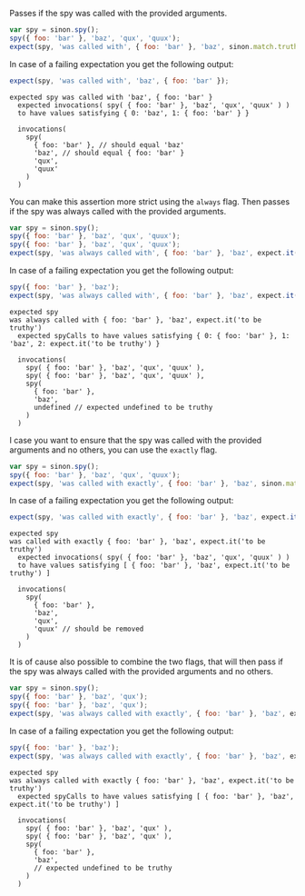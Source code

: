 Passes if the spy was called with the provided arguments.

```js
var spy = sinon.spy();
spy({ foo: 'bar' }, 'baz', 'qux', 'quux');
expect(spy, 'was called with', { foo: 'bar' }, 'baz', sinon.match.truthy);
```

In case of a failing expectation you get the following output:

```js
expect(spy, 'was called with', 'baz', { foo: 'bar' });
```

```output
expected spy was called with 'baz', { foo: 'bar' }
  expected invocations( spy( { foo: 'bar' }, 'baz', 'qux', 'quux' ) )
  to have values satisfying { 0: 'baz', 1: { foo: 'bar' } }

  invocations(
    spy(
      { foo: 'bar' }, // should equal 'baz'
      'baz', // should equal { foo: 'bar' }
      'qux',
      'quux'
    )
  )
```

You can make this assertion more strict using the `always` flag. Then
passes if the spy was always called with the provided arguments.

```js
var spy = sinon.spy();
spy({ foo: 'bar' }, 'baz', 'qux', 'quux');
spy({ foo: 'bar' }, 'baz', 'qux', 'quux');
expect(spy, 'was always called with', { foo: 'bar' }, 'baz', expect.it('to be truthy'));
```

In case of a failing expectation you get the following output:

```js
spy({ foo: 'bar' }, 'baz');
expect(spy, 'was always called with', { foo: 'bar' }, 'baz', expect.it('to be truthy'));
```

```output
expected spy
was always called with { foo: 'bar' }, 'baz', expect.it('to be truthy')
  expected spyCalls to have values satisfying { 0: { foo: 'bar' }, 1: 'baz', 2: expect.it('to be truthy') }

  invocations(
    spy( { foo: 'bar' }, 'baz', 'qux', 'quux' ),
    spy( { foo: 'bar' }, 'baz', 'qux', 'quux' ),
    spy(
      { foo: 'bar' },
      'baz',
      undefined // expected undefined to be truthy
    )
  )
```

I case you want to ensure that the spy was called with the provided
arguments and no others, you can use the `exactly` flag.

```js
var spy = sinon.spy();
spy({ foo: 'bar' }, 'baz', 'qux', 'quux');
expect(spy, 'was called with exactly', { foo: 'bar' }, 'baz', sinon.match.truthy, 'quux');
```

In case of a failing expectation you get the following output:

```js
expect(spy, 'was called with exactly', { foo: 'bar' }, 'baz', expect.it('to be truthy'));
```

```output
expected spy
was called with exactly { foo: 'bar' }, 'baz', expect.it('to be truthy')
  expected invocations( spy( { foo: 'bar' }, 'baz', 'qux', 'quux' ) )
  to have values satisfying [ { foo: 'bar' }, 'baz', expect.it('to be truthy') ]

  invocations(
    spy(
      { foo: 'bar' },
      'baz',
      'qux',
      'quux' // should be removed
    )
  )
```

It is of cause also possible to combine the two flags, that will then
pass if the spy was always called with the provided arguments and no
others.

```js
var spy = sinon.spy();
spy({ foo: 'bar' }, 'baz', 'qux');
spy({ foo: 'bar' }, 'baz', 'qux');
expect(spy, 'was always called with exactly', { foo: 'bar' }, 'baz', expect.it('to be truthy'));
```

In case of a failing expectation you get the following output:

```js
spy({ foo: 'bar' }, 'baz');
expect(spy, 'was always called with exactly', { foo: 'bar' }, 'baz', expect.it('to be truthy'));
```

```output
expected spy
was always called with exactly { foo: 'bar' }, 'baz', expect.it('to be truthy')
  expected spyCalls to have values satisfying [ { foo: 'bar' }, 'baz', expect.it('to be truthy') ]

  invocations(
    spy( { foo: 'bar' }, 'baz', 'qux' ),
    spy( { foo: 'bar' }, 'baz', 'qux' ),
    spy(
      { foo: 'bar' },
      'baz',
      // expected undefined to be truthy
    )
  )
```
